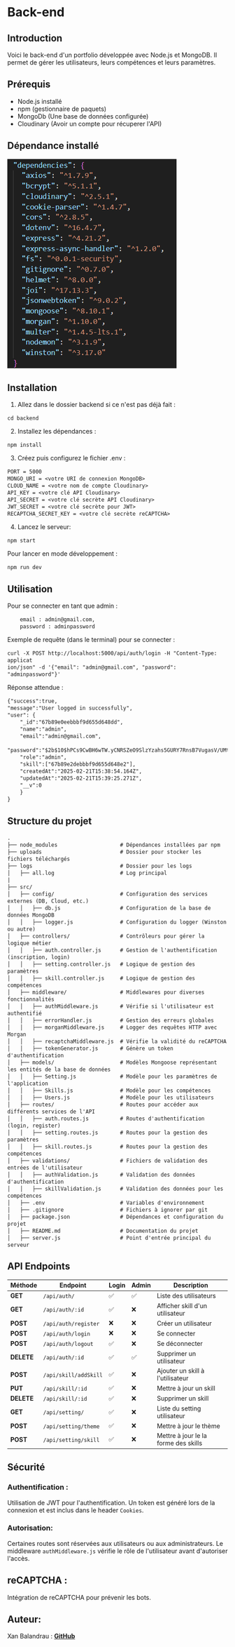 # Back-end

## Introduction

Voici le back-end d'un portfolio développée avec Node.js et MongoDB.
Il permet de gérer les utilisateurs, leurs compétences et leurs paramètres.

## Prérequis

- Node.js installé
- npm (gestionnaire de paquets)
- MongoDb (Une base de données configurée)
- Cloudinary (Avoir un compte pour récuperer l'API)

## Dépendance installé

<img src="../ressources/dependenciesBACK.png">

## Installation

1. Allez dans le dossier backend si ce n'est pas déjà fait :

```
cd backend
```

2. Installez les dépendances :

```
npm install
```

3. Créez puis configurez le fichier .env :

```
PORT = 5000
MONGO_URI = <votre URI de connexion MongoDB>
CLOUD_NAME = <votre nom de compte Cloudinary>
API_KEY = <votre clé API Cloudinary>
API_SECRET = <votre clé secrète API Cloudinary>
JWT_SECRET = <votre clé secrète pour JWT>
RECAPTCHA_SECRET_KEY = <votre clé secrète reCAPTCHA>
```

4. Lancez le serveur:

```
npm start
```

Pour lancer en mode développement :

```
npm run dev
```

## Utilisation

Pour se connecter en tant que admin :

```
    email : admin@gmail.com,
    password : adminpassword
```

Exemple de requête (dans le terminal) pour se connecter :

```
curl -X POST http://localhost:5000/api/auth/login -H "Content-Type: applicat
ion/json" -d '{"email": "admin@gmail.com", "password": "adminpassword"}'
```

Réponse attendue :

```
{"success":true,
"message":"User logged in successfully",
"user": {
    "_id":"67b89e0eebbbf9d655d648dd",
    "name":"admin",
    "email":"admin@gmail.com",
    "password":"$2b$10$hPCs9CwBH6wTW.yCNRSZeO9SlzYzahs5GURY7RnsB7VugasV/UMtW",
    "role":"admin",
    "skill":["67b89e2debbbf9d655d648e2"],
    "createdAt":"2025-02-21T15:38:54.164Z",
    "updatedAt":"2025-02-21T15:39:25.271Z",
    "__v":0
    }
}
```

## Structure du projet

```
.
├── node_modules                    # Dépendances installées par npm
├── uploads                         # Dossier pour stocker les fichiers téléchargés
├── logs                            # Dossier pour les logs
│   ├── all.log                     # Log principal
|
├── src/
│   ├── config/                     # Configuration des services externes (DB, Cloud, etc.)
│   │   ├── db.js                   # Configuration de la base de données MongoDB
│   │   ├── logger.js               # Configuration du logger (Winston ou autre)
│   ├── controllers/                # Contrôleurs pour gérer la logique métier
│   │   ├── auth.controller.js      # Gestion de l'authentification (inscription, login)
│   │   ├── setting.controller.js   # Logique de gestion des paramètres
│   │   ├── skill.controller.js     # Logique de gestion des compétences
│   ├── middleware/                 # Middlewares pour diverses fonctionnalités
│   │   ├── authMiddleware.js       # Vérifie si l'utilisateur est authentifié
│   │   ├── errorHandler.js         # Gestion des erreurs globales
│   │   ├── morganMiddleware.js     # Logger des requêtes HTTP avec Morgan
│   │   ├── recaptchaMiddleware.js  # Vérifie la validité du reCAPTCHA
│   │   ├── tokenGenerator.js       # Génère un token d'authentification
│   ├── models/                     # Modèles Mongoose représentant les entités de la base de données
│   │   ├── Setting.js              # Modèle pour les paramètres de l'application
│   │   ├── Skills.js               # Modèle pour les compétences
│   │   ├── Users.js                # Modèle pour les utilisateurs
│   ├── routes/                     # Routes pour accéder aux différents services de l'API
│   │   ├── auth.routes.js          # Routes d'authentification (login, register)
│   │   ├── setting.routes.js       # Routes pour la gestion des paramètres
│   │   ├── skill.routes.js         # Routes pour la gestion des compétences
│   ├── validations/                # Fichiers de validation des entrées de l'utilisateur
│   │   ├── authValidation.js       # Validation des données d'authentification
│   │   ├── skillValidation.js      # Validation des données pour les compétences
│   ├── .env                        # Variables d'environnement
│   ├── .gitignore                  # Fichiers à ignorer par git
│   ├── package.json                # Dépendances et configuration du projet
│   ├── README.md                   # Documentation du projet
│   ├── server.js                   # Point d'entrée principal du serveur
```

## API Endpoints

| Méthode    | Endpoint              | Login | Admin | Description                          |
| ---------- | --------------------- | ----- | ----- | ------------------------------------ |
| **GET**    | `/api/auth/`          | ✅    | ✅    | Liste des utilisateurs               |
| **GET**    | `/api/auth/:id`       | ✅    | ❌    | Afficher skill d'un utilisateur      |
| **POST**   | `/api/auth/register`  | ❌    | ❌    | Créer un utilisateur                 |
| **POST**   | `/api/auth/login`     | ❌    | ❌    | Se connecter                         |
| **POST**   | `/api/auth/logout`    | ✅    | ❌    | Se déconnecter                       |
| **DELETE** | `/api/auth/:id`       | ✅    | ✅    | Supprimer un utilisateur             |
| **POST**   | `/api/skill/addSkill` | ✅    | ❌    | Ajouter un skill à l'utilisateur     |
| **PUT**    | `/api/skill/:id`      | ✅    | ❌    | Mettre à jour un skill               |
| **DELETE** | `/api/skill/:id`      | ✅    | ❌    | Supprimer un skill                   |
| **GET**    | `/api/setting/`       | ✅    | ❌    | Liste du setting utilisateur         |
| **POST**   | `/api/setting/theme`  | ✅    | ❌    | Mettre à jour le thème               |
| **POST**   | `/api/setting/skill`  | ✅    | ❌    | Mettre à jour le la forme des skills |

## Sécurité

### Authentification :

Utilisation de JWT pour l'authentification. Un token est généré lors de la connexion et est inclus dans le header `Cookies`.

### Autorisation:

Certaines routes sont réservées aux utilisateurs ou aux administrateurs. Le middleware `authMiddleware.js` vérifie le rôle de l'utilisateur avant d'autoriser l'accès.

## reCAPTCHA :

Intégration de reCAPTCHA pour prévenir les bots.

## Auteur:

Xan Balandrau : [**GitHub**](https://github.com/xanbalandrau/)
